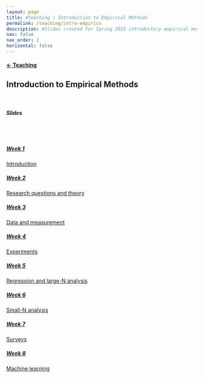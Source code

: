 ```yaml
---
layout: page
title: #Teaching | Introduction to Empirical Methods
permalink: /teaching/intro-empirics
description: #Slides created for Spring 2023 introductory empirical methods course
nav: false
nav_order: 2
horizontal: false
---
```


<h4><a href="/teaching/"><span>&#8592;</span> Teaching</a></h4>
<h2>Introduction to Empirical Methods</h2>
<br>
<h5><i>Slides</i></h5>
<br>
<br>
<div class="card-deck">
    <div class="card">
      <div class="card-body">
        <h5 class="card-title"><a href="/assets/pdf/intro empirics/PS210 Week 1.pdf">Week 1</a></h5>
        <p class="card-text">
            <a href="/assets/pdf/intro empirics/PS210 Week 1.pdf">Introduction</a>
        </p>
      </div>
    </div>
    <div class="card">
      <div class="card-body">
        <h5 class="card-title"><a href="/assets/pdf/intro empirics/PS210 Week 2.pdf">Week 2</a></h5>
        <p class="card-text">
            <a href="/assets/pdf/intro empirics/PS210 Week 2.pdf">Research questions and theory</a>
        </p>
      </div>
    </div>
    <div class="card">
      <div class="card-body">
        <h5 class="card-title"><a href="/assets/pdf/intro empirics/PS210 Week 3.pdf">Week 3</a></h5>
        <p class="card-text">
            <a href="/assets/pdf/intro empirics/PS210 Week 3.pdf">Data and measurement</a>
        </p>
      </div>
    </div>
    <div class="card">
      <div class="card-body">
        <h5 class="card-title"><a href="/assets/pdf/intro empirics/PS210 Week 4.pdf">Week 4</a></h5>
        <p class="card-text">
            <a href="/assets/pdf/intro empirics/PS210 Week 4.pdf">Experiments</a>
        </p>
      </div>
    </div>
</div>
  <div class="card-deck">
    <div class="card">
      <div class="card-body">
        <h5 class="card-title"><a href="/assets/pdf/intro empirics/PS210 Week 5.pdf">Week 5</a></h5>
        <p class="card-text">
            <a href="/assets/pdf/intro empirics/PS210 Week 5.pdf">Regression and large-N analysis</a>
        </p>
      </div>
    </div>
    <div class="card">
      <div class="card-body">
        <h5 class="card-title"><a href="/assets/pdf/intro empirics/PS210 Week 6.pdf">Week 6</a></h5>
        <p class="card-text">
            <a href="/assets/pdf/intro empirics/PS210 Week 6.pdf">Small-N analysis</a>
        </p>
      </div>
    </div>
    <div class="card">
      <div class="card-body">
        <h5 class="card-title"><a href="/assets/pdf/intro empirics/PS210 Week 7.pdf">Week 7</a></h5>
        <p class="card-text">
            <a href="/assets/pdf/intro empirics/PS210 Week 7.pdf">Surveys</a>
        </p>
      </div>
    </div>
    <div class="card">
      <div class="card-body">
        <h5 class="card-title"><a href="/assets/pdf/intro empirics/PS210 Week 8.pdf">Week 8</a></h5>
        <p class="card-text">
            <a href="/assets/pdf/intro empirics/PS210 Week 8.pdf">Machine learning</a>
        </p>
      </div>
    </div>
  </div>
</div>

